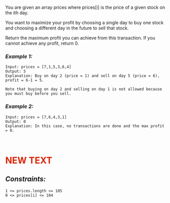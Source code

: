 You are given an array prices where prices[i] is the price of a given stock on the ith day.

You want to maximize your profit by choosing a single day to buy one stock and choosing a different day in the future to sell that stock.

Return the maximum profit you can achieve from this transaction. If you cannot achieve any profit, return 0.

### **_Example 1:_**

    Input: prices = [7,1,5,3,6,4]
    Output: 5
    Explanation: Buy on day 2 (price = 1) and sell on day 5 (price = 6), profit = 6-1 = 5.

    Note that buying on day 2 and selling on day 1 is not allowed because you must buy before you sell.

### **_Example 2:_**

    Input: prices = [7,6,4,3,1]
    Output: 0
    Explanation: In this case, no transactions are done and the max profit = 0.

<br>

<h1 style="color: #db2500">NEW TEXT</h1>

## **_Constraints:_**

    1 <= prices.length <= 105
    0 <= prices[i] <= 104
